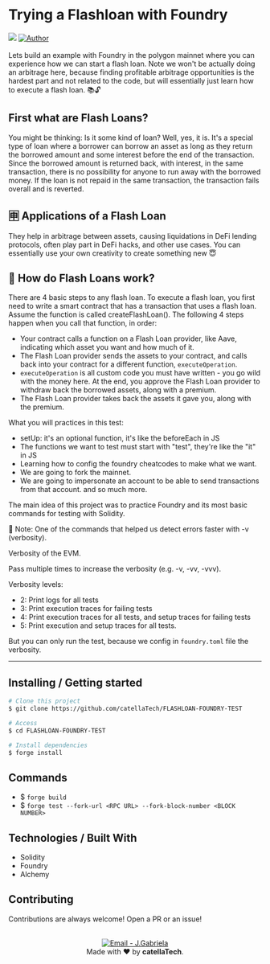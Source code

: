 # Trying a Flashloan with Foundry
<a href="https://github.com/catellaTech/FLASHLOAN-FOUNDRY-TEST/actions/workflows/test.yml"><img src="https://travis-ci.org/mpaland/printf.svg?branch=master"></a>
<a href="https://github.com/catellaTech" target="_blank">
    <img alt="Author" src="https://img.shields.io/badge/made%20by-CatellaTech-blueviolet?style=flat-square">
  </a>
<br>
<br>
Lets build an example with Foundry in the polygon mainnet where you can experience how we can start a flash loan. Note we won't be actually doing an arbitrage here, because finding profitable arbitrage opportunities is the hardest part and not related to the code, but will essentially just learn how to execute a flash loan.  📚🔓

## First what are Flash Loans?

You might be thinking: Is it some kind of loan? Well, yes, it is. It's a special type of loan where a borrower can borrow an asset as long as they return the borrowed amount and some interest before the end of the transaction. Since the borrowed amount is returned back, with interest, in the same transaction, there is no possibility for anyone to run away with the borrowed money. If the loan is not repaid in the same transaction, the transaction fails overall and is reverted.

## 🈸 Applications of a Flash Loan
They help in arbitrage between assets, causing liquidations in DeFi lending protocols, often play part in DeFi hacks, and other use cases. You can essentially use your own creativity to create something new 😇

## 🤔 How do Flash Loans work?
There are 4 basic steps to any flash loan. To execute a flash loan, you first need to write a smart contract that has a transaction that uses a flash loan. Assume the function is called createFlashLoan(). The following 4 steps happen when you call that function, in order:

- Your contract calls a function on a Flash Loan provider, like Aave, indicating which asset you want and how much of it.
- The Flash Loan provider sends the assets to your contract, and calls back into your contract for a different function, `executeOperation`.
- `executeOperation` is all custom code you must have written - you go wild with the money here. At the end, you approve the Flash Loan provider to withdraw back the borrowed assets, along with a premium.
- The Flash Loan provider takes back the assets it gave you, along with the premium.

What you will practices in this test:
- setUp: it's an optional function, it's like the beforeEach in JS
- The functions we want to test must start with "test", they're like the "it" in JS
- Learning how to config the foundry cheatcodes to make what we want. 
- We are going to fork the mainnet.
- We are going to impersonate an account to be able to send transactions from that account.
and so much more.

The main idea of this project was to practice Foundry and its most basic commands for testing with Solidity. 

🚨 Note: One of the commands that helped us detect errors faster with -v (verbosity).

Verbosity of the EVM.

Pass multiple times to increase the verbosity (e.g. -v, -vv, -vvv).

Verbosity levels:

- 2: Print logs for all tests
- 3: Print execution traces for failing tests
- 4: Print execution traces for all tests, and setup traces for failing tests
- 5: Print execution and setup traces for all tests.

But you can only run the test, because we config in `foundry.toml` file the verbosity.

<hr>
<h2> Installing / Getting started </h2>

```bash
# Clone this project
$ git clone https://github.com/catellaTech/FLASHLOAN-FOUNDRY-TEST

# Access
$ cd FLASHLOAN-FOUNDRY-TEST

# Install dependencies
$ forge install
``` 

<h2>Commands</h2>

- $ `forge build`
- $ `forge test --fork-url <RPC URL> --fork-block-number <BLOCK NUMBER>`


<h2> Technologies / Built With </h2>

- Solidity
- Foundry
- Alchemy

<h2>Contributing</h2>
Contributions are always welcome! Open a PR or an issue!

<br>
<br>

<p align="center">
<a href="mailto:catellatech@gmail.com" target="_blank" >
  <img alt="Email - J.Gabriela" src="https://img.shields.io/badge/Email--%23F8952D?style=social&logo=gmail">
</a> 
<br/>
  Made with ❤️ by <b>catellaTech</b>.
<p/>
